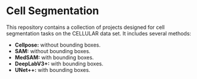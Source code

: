 # Cell Segmentation

This repository contains a collection of projects designed for cell segmentation tasks on the CELLULAR data set. It includes several methods:

- **Cellpose:** without bounding boxes.
- **SAM:** without bounding boxes.
- **MedSAM:** with bounding boxes.
- **DeepLabV3+:** with bounding boxes.
- **UNet++:** with bounding boxes.

